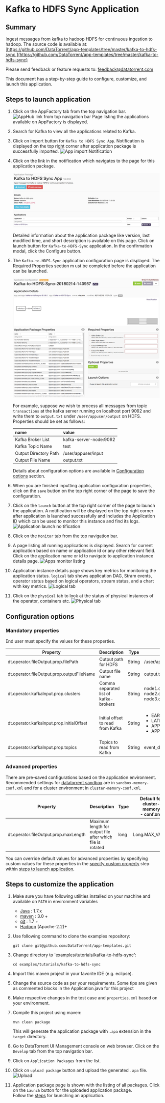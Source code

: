 # Kafka to HDFS Sync Application

## Summary

Ingest messages from kafka to hadoop HDFS for continuous ingestion to hadoop. The source code is available at: [https://github.com/DataTorrent/app-templates/tree/master/kafka-to-hdfs-sync.](https://github.com/DataTorrent/app-templates/tree/master/kafka-to-hdfs-sync)

Please send feedback or feature requests to: [feedback@datatorrent.com](mailto:feedback@datatorrent.com)

This document has a step-by-step guide to configure, customize, and launch this application.

## <a name="steps_to_launch">Steps to launch application</a>

1. Click on the AppFactory tab from the top navigation bar. 
   ![AppHub link from top navigation bar](images/common/apphub_link.png) 
   Page listing the applications available on AppFactory is displayed.

1. Search for Kafka to view all the applications related to Kafka.
1. Click on import button for `Kafka to HDFS Sync App`. 
Notification is displayed on the top right corner after application package is successfully
   imported.
   ![App import Notification](images/kafka-to-hdfs-sync/import-notification.png)

1. Click on the link in the notification which navigates to the page for this application package.

    ![App details page](images/kafka-to-hdfs-sync/app-details-page.png)

    Detailed information about the application package like version, last modified time, and short description is available on this page. Click on launch button for `Kafka-to-HDFS-Sync` application. In the confirmation modal, click the Configure button.

1. The <a name="launch-dialogue"></a>`Kafka-to-HDFS-Sync` application configuration page is displayed. The Required Properties section m ust be completed before the application can be launched.

    ![Launch dialogue](images/kafka-to-hdfs-sync/launch.png)

    <a name="property-editor"></a>
    For example, suppose we wish to process all messages from topic `transactions` at the kafka server running on localhost port 9092
    and write them to `output.txt` under `/user/appuser/output` on HDFS. Properties should be set as follows:

    |name|value|
    |---|---|
    |Kafka Broker List |kafka-server-node:9092|
    |Kafka Topic Name |test|
    |Output Directory Path |/user/appuser/input|
    |Output File Name |output.txt|

    Details about configuration options are available in [Configuration options](#configuration_options) section.

1. When you are finished inputting application configuration properties, click on the `save` button on the top right corner of the page to save the configuration.

1. Click on the `launch` button at the top right corner of the page to launch the application.
A notification will be displayed on the top right corner after application is launched successfully and includes the Application ID which can be used to monitor this instance and find its logs.
   ![Application launch no tification](images/common/app_launch_notification.png)

1. Click on the `Monitor` tab from the top navigation bar.

1. A page listing all running applications is displayed. Search for current application based on name or application id or any other relevant field. Click on the application name or id to navigate to application instance details page.
   ![Apps monitor listing](images/common/apps_monitor_listing.png)

1. Application instance details page shows key metrics for monitoring the application status.
   `logical` tab shows application DAG, Stram events, operator status based on logical operators, stream status, and a chart with key metrics.
   ![Logical tab](images/kafka-to-hdfs-sync/logical.png)

1. Click on the `physical` tab to look at the status of physical instances of the operator, containers etc.
   ![Physical tab](images/kafka-to-hdfs-sync/physical.png)

## <a name="configuration_options">Configuration options</a>

### Mandatory properties
End user must specify the values for these properties.

|Property|Description|Type|Example|
|---|---|---|---|
|dt.operator.fileOutput.prop.filePath|Output path for HDFS|String|/user/appuser/output|
|dt.operator.fileOutput.prop.outputFileName|Output file name |String|output.txt|
|dt.operator.kafkaInput.prop.clusters|Comma separated list of kafka-brokers |String|node1.company.com:9098, node2.company.com:9098, node3.company.com:9098|
|dt.operator.kafkaInput.prop.initialOffset|Initial offset to read from Kafka |String|<ul><li>EARLIEST</li><li>LATEST</li><li>APPLICATION_OR_EARLIEST</li><li>APPLICATION_OR_LATEST</li></ul>|
|dt.operator.kafkaInput.prop.topics|Topics to read from Kafka |String|event_data|


### Advanced properties
There are pre-saved configurations based on the application environment. Recommended settings for [datatorrent sandbox](https://www.datatorrent.com/download/) are in `sandbox-memory-conf.xml` and for a cluster environment in `cluster-memory-conf.xml`.

|Property|Description|Type|Default for<br/> cluster-<br/>memory<br/>- conf.xml|Default for<br/> sandbox-<br/>memory<br/> -conf.xml|
|---|---|---|---|---|
|dt.operator.fileOutput.prop.maxLength|Maximum length for output file after which file is rotated|long|Long.MAX_VALUE|Long.MAX_VALUE|

You can override default values for advanced properties by specifying custom values for these properties in the [specify custom property](#property-editor) step within [steps to launch application](#steps_to_launch).

## Steps to customize the application

1. Make sure you have following utilities installed on your machine and available on `PATH` in environment variables
    - [Java](https://www.java.com/en/download/manual.jsp) : 1.7.x
    - [maven](http://maven.apache.org/download.cgi) : 3.0 +
    - [git](https://git-scm.com/book/en/v2/Getting-Started-Installing-Git) : 1.7 +
    - [Hadoop]( http://www.michael-noll.com/tutorials/running-hadoop-on-ubuntu-linux-single-node-cluster/) (Apache-2.2)+

1.  Use following command to clone the examples repository:

     ```
     git clone git@github.com:DataTorrent/app-templates.git
     ```

1. Change directory to 'examples/tutorials/kafka-to-hdfs-sync':

    ```
    cd examples/tutorials/kafka-to-hdfs-sync
    ```

1. Import this maven project in your favorite IDE (e.g. eclipse).

1. Change the source code as per your requirements. Some tips are given as commented blocks in the Application.java for this project

1. Make respective changes in the test case and `properties.xml` based on your environment.

1. Compile this project using maven:

    ```
    mvn clean package
    ```

    This will generate the application package with `.apa` extension in the `target` directory.

1. Go to DataTorrent UI Management console on web browser. Click on the `Develop` tab from the top navigation bar.

1. Click on `Application Packages` from the list.

1. Click on `upload package` button and upload the generated `.apa` file.
   ![Upload](images/common/upload.png)

1. Application package page is shown with the listing of all packages.
Click on the `Launch` button for the uploaded application package.    
Follow the [steps](#launch-dialogue) for launching an application.
